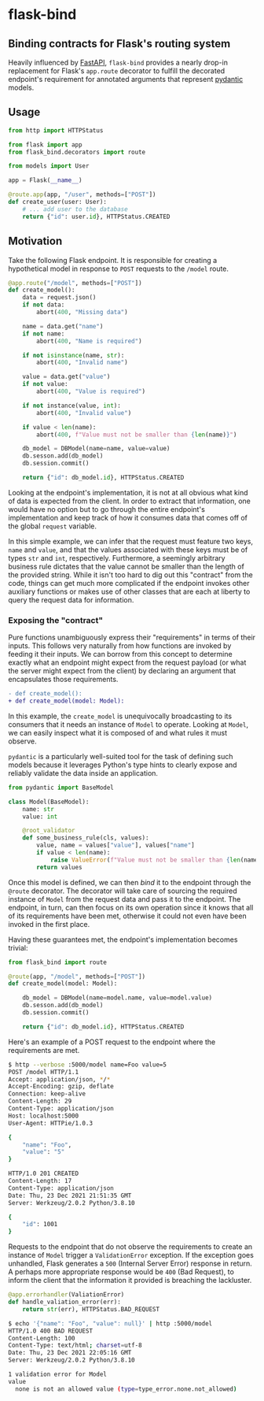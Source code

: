 # flask-bind

## Binding contracts for Flask's routing system

Heavily influenced by [FastAPI](https://fastapi.tiangolo.com/), `flask-bind` provides a nearly
drop-in replacement for Flask's `app.route` decorator to fulfill the decorated endpoint's
requirement for annotated arguments that represent [pydantic](https://pydantic-docs.helpmanual.io/)
models.

## Usage

```python
from http import HTTPStatus

from flask import app
from flask_bind.decorators import route

from models import User

app = Flask(__name__)

@route.app(app, "/user", methods=["POST"])
def create_user(user: User):
    # ... add user to the database
    return {"id": user.id}, HTTPStatus.CREATED
```

## Motivation

Take the following Flask endpoint. It is responsible for creating a hypothetical model in response to
`POST` requests to the `/model` route.

```python
@app.route("/model", methods=["POST"])
def create_model():
    data = request.json()
    if not data:
        abort(400, "Missing data")

    name = data.get("name")
    if not name:
        abort(400, "Name is required")

    if not isinstance(name, str):
        abort(400, "Invalid name")

    value = data.get("value")
    if not value:
        abort(400, "Value is required")

    if not instance(value, int):
        abort(400, "Invalid value")

    if value < len(name):
        abort(400, f"Value must not be smaller than {len(name)}")

    db_model = DBModel(name=name, value=value)
    db.sesson.add(db_model)
    db.session.commit()

    return {"id": db_model.id}, HTTPStatus.CREATED
```

Looking at the endpoint's implementation, it is not at all obvious what kind of data is expected
from the client. In order to extract that information, one would have no option but to go through
the entire endpoint's implementation and keep track of how it consumes data that comes off of the
global `request` variable.

In this simple example, we can infer that the request must feature two keys, `name` and `value`,
and that the values associated with these keys must be of types `str` and `int`, respectively.
Furthermore, a seemingly arbitrary business rule dictates that the value cannot be smaller than
the length of the provided string. While it isn't too hard to dig out this "contract" from the
code, things can get much more complicated if the endpoint invokes other auxiliary functions or
makes use of other classes that are each at liberty to query the request data for information.

### Exposing the "contract"

Pure functions unambiguously express their "requirements" in terms of their inputs. This follows
very naturally from how functions are invoked by feeding it their inputs. We can borrow from this
concept to determine exactly what an endpoint might expect from the request payload (or what the
server might expect from the client) by declaring an argument that encapsulates those requirements.

```diff
- def create_model():
+ def create_model(model: Model):
```

In this example, the `create_model` is unequivocally broadcasting to its consumers that it needs
an instance of `Model` to operate. Looking at `Model`, we can easily inspect what it is composed of
and what rules it must observe.

`pydantic` is a particularly well-suited tool for the task of defining such models because it
leverages Python's type hints to clearly expose and reliably validate the data inside an
application.

```python
from pydantic import BaseModel

class Model(BaseModel):
    name: str
    value: int

    @root_validator
    def some_business_rule(cls, values):
        value, name = values["value"], values["name"]
        if value < len(name):
            raise ValueError(f"Value must not be smaller than {len(name)}")
        return values
```

Once this model is defined, we can then _bind_ it to the endpoint through the `@route` decorator.
The decorator will take care of sourcing the required instance of `Model` from the request data and
pass it to the endpoint. The endpoint, in turn, can then focus on its own operation since it knows
that all of its requirements have been met, otherwise it could not even have been invoked in the
first place.

Having these guarantees met, the endpoint's implementation becomes trivial:

```python
from flask_bind import route

@route(app, "/model", methods=["POST"])
def create_model(model: Model):

    db_model = DBModel(name=model.name, value=model.value)
    db.sesson.add(db_model)
    db.session.commit()

    return {"id": db_model.id}, HTTPStatus.CREATED
```

Here's an example of a POST request to the endpoint where the requirements are met.

```bash
$ http --verbose :5000/model name=Foo value=5
POST /model HTTP/1.1
Accept: application/json, */*
Accept-Encoding: gzip, deflate
Connection: keep-alive
Content-Length: 29
Content-Type: application/json
Host: localhost:5000
User-Agent: HTTPie/1.0.3

{
    "name": "Foo",
    "value": "5"
}

HTTP/1.0 201 CREATED
Content-Length: 17
Content-Type: application/json
Date: Thu, 23 Dec 2021 21:51:35 GMT
Server: Werkzeug/2.0.2 Python/3.8.10

{
    "id": 1001
}
```

Requests to the endpoint that do not observe the requirements to create an instance of `Model`
trigger a `ValidationError` exception. If the exception goes unhandled, Flask generates a `500`
(Internal Server Error) response in return. A perhaps more appropriate response would be `400` (Bad
Request), to inform the client that the information it provided is breaching the  lackluster.

```python
@app.errorhandler(ValiationError)
def handle_valiation_error(err):
    return str(err), HTTPStatus.BAD_REQUEST
```

```bash
$ echo '{"name": "Foo", "value": null}' | http :5000/model
HTTP/1.0 400 BAD REQUEST
Content-Length: 100
Content-Type: text/html; charset=utf-8
Date: Thu, 23 Dec 2021 22:05:16 GMT
Server: Werkzeug/2.0.2 Python/3.8.10

1 validation error for Model
value
  none is not an allowed value (type=type_error.none.not_allowed)
```
